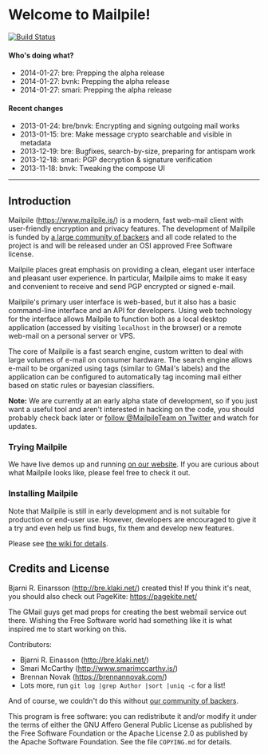 # Welcome to Mailpile! #

[![Build Status](https://secure.travis-ci.org/pagekite/Mailpile.png?branch=master)](http://travis-ci.org/pagekite/Mailpile)

#### Who's doing what? ####

- 2014-01-27: bre: Prepping the alpha release
- 2014-01-27: bvnk: Prepping the alpha release
- 2014-01-27: smari: Prepping the alpha release

#### Recent changes ####

- 2013-01-24: bre/bnvk: Encrypting and signing outgoing mail works
- 2013-01-15: bre: Make message crypto searchable and visible in metadata
- 2013-12-19: bre: Bugfixes, search-by-size, preparing for antispam work
- 2013-12-18: smari: PGP decryption & signature verification
- 2013-11-18: bnvk: Tweaking the compose UI

---------------------------------------------------------------------------

## Introduction ##

Mailpile (<https://www.mailpile.is/>) is a modern, fast web-mail client with
user-friendly encryption and privacy features. The development of Mailpile
is funded by [a large community of backers](https://www.mailpile.is/#community)
and all code related to the project is and will be released under an OSI
approved Free Software license.

Mailpile places great emphasis on providing a clean, elegant user interface
and pleasant user experience. In particular, Mailpile aims to make it easy
and convenient to receive and send PGP encrypted or signed e-mail.

Mailpile's primary user interface is web-based, but it also has a basic
command-line interface and an API for developers. Using web technology for
the interface allows Mailpile to function both as a local desktop
application (accessed by visiting `localhost` in the browser) or a remote
web-mail on a personal server or VPS.

The core of Mailpile is a fast search engine, custom written to deal
with large volumes of e-mail on consumer hardware. The search engine
allows e-mail to be organized using tags (similar to GMail's labels) and
the application can be configured to automatically tag incoming mail
either based on static rules or bayesian classifiers.

**Note:** We are currently at an early alpha state of development, so if you
just want a useful tool and aren't interested in hacking on the code, you
should probably check back later or [follow @MailpileTeam on
Twitter](https://twitter.com/MailpileTeam) and watch for updates.


### Trying Mailpile

We have live demos up and running [on our
website](https://www.mailpile.is/demos/). If you are curious about what
Mailpile looks like, please feel free to check it out.


### Installing Mailpile

Note that Mailpile is still in early development and is not suitable
for production or end-user use. However, developers are encouraged to
give it a try and even help us find bugs, fix them and develop new
features.

Please see [the wiki for
details](https://github.com/pagekite/Mailpile/wiki/Getting-started).


## Credits and License ##

Bjarni R. Einarsson (<http://bre.klaki.net/>) created this!  If you think
it's neat, you should also check out PageKite: <https://pagekite.net/>

The GMail guys get mad props for creating the best webmail service out
there.  Wishing the Free Software world had something like it is what
inspired me to start working on this.

Contributors:

- Bjarni R. Einasson (<http://bre.klaki.net/>)
- Smari McCarthy (<http://www.smarimccarthy.is/>)
- Brennan Novak (<https://brennannovak.com/>)
- Lots more, run `git log |grep Author |sort |uniq -c` for a list!

And of course, we couldn't do this without [our community of
backers](https://www.mailpile.is/#community).

This program is free software: you can redistribute it and/or modify it under
the terms of either the GNU Affero General Public License as published by the
Free Software Foundation or the Apache License 2.0 as published by the Apache
Software Foundation. See the file `COPYING.md` for details.

